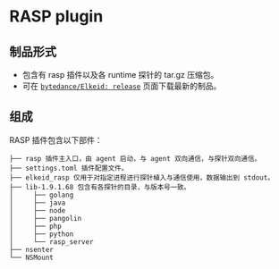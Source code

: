 # RASP plugin

## 制品形式

* 包含有 rasp 插件以及各 runtime 探针的 tar.gz 压缩包。
* 可在 [`bytedance/Elkeid: release`](https://github.com/bytedance/Elkeid/releases) 页面下载最新的制品。

## 组成
RASP 插件包含以下部件：

```console
├── rasp 插件主入口，由 agent 启动，与 agent 双向通信，与探针双向通信。
├── settings.toml 插件配置文件。
├── elkeid_rasp 仅用于对指定进程进行探针植入与通信使用，数据输出到 stdout。
├── lib-1.9.1.68 包含有各探针的目录，与版本号一致。
│     ├── golang
│     ├── java
│     ├── node
│     ├── pangolin
│     ├── php
│     ├── python
│     └── rasp_server
├── nsenter
└── NSMount
```